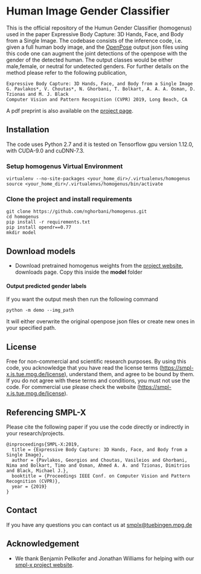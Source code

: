 # Human Image Gender Classifier


This is the official repository of the Humun Gender Classifier (homogenus) used in the paper Expressive Body Capture:
3D Hands, Face, and Body from a Single Image. The codebase consists of the inference code, i.e. given a full human body image, and the [OpenPose](https://github.com/CMU-Perceptual-Computing-Lab/openpose)  output json files using this code one can augment the joint detections of the openpose with the gender of the detected human. The output classes would be either male,female, or neutral for undetected genders. For further details on the method please refer to the following publication,

```
Expressive Body Capture: 3D Hands, Face, and Body from a Single Image
G. Pavlakos*, V. Choutas*, N. Ghorbani, T. Bolkart, A. A. A. Osman, D. Tzionas and M. J. Black 
Computer Vision and Pattern Recognition (CVPR) 2019, Long Beach, CA
```

A pdf preprint is also available on the [project page](https://smpl-x.is.tue.mpg.de/).


## Installation

The code uses Python 2.7 and it is tested on Tensorflow gpu version 1.12.0, with CUDA-9.0 and cuDNN-7.3.

### Setup homogenus Virtual Environment

```
virtualenv --no-site-packages <your_home_dir>/.virtualenvs/homogenus
source <your_home_dir>/.virtualenvs/homogenus/bin/activate
```
### Clone the project and install requirements

```
git clone https://github.com/nghorbani/homogenus.git
cd homogenus
pip install -r requirements.txt
pip install opendr==0.77
mkdir model
```

## Download models

* Download pretrained homogenus weights from the [project website](https://smpl-x.is.tue.mpg.de), downloads page. Copy this inside the **model** folder

#### Output predicted gender labels

If you want the output mesh then run the following command
```
python -m demo --img_path 
```
It will either overwrite the original  openpose json files or create new ones in your specified path.



## License

Free for non-commercial and scientific research purposes. By using this code, you acknowledge that you have read the license terms (https://smpl-x.is.tue.mpg.de/license), understand them, and agree to be bound by them. If you do not agree with these terms and conditions, you must not use the code. For commercial use please check the website (https://smpl-x.is.tue.mpg.de/license).

## Referencing SMPL-X

Please cite the following paper if you use the code directly or indirectly in your research/projects.
```
@inproceedings{SMPL-X:2019,
  title = {Expressive Body Capture: 3D Hands, Face, and Body from a Single Image},
  author = {Pavlakos, Georgios and Choutas, Vasileios and Ghorbani, Nima and Bolkart, Timo and Osman, Ahmed A. A. and Tzionas, Dimitrios and Black, Michael J.},
  booktitle = {Proceedings IEEE Conf. on Computer Vision and Pattern Recognition (CVPR)},
  year = {2019}
}
```

## Contact

If you have any questions you can contact us at smplx@tuebingen.mpg.de

## Acknowledgement

* We thank Benjamin Pellkofer and Jonathan Williams for helping with our [smpl-x project website](https://smpl-x.is.tue.mpg.de).